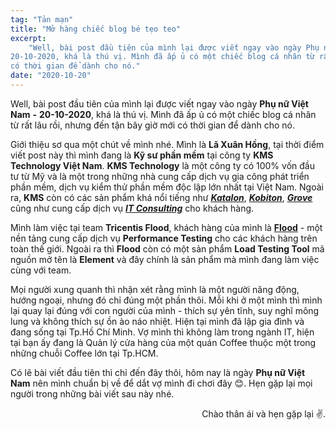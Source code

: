 ```yaml
---
tag: "Tản mạn"
title: "Mở hàng chiếc blog bé tẹo teo"
excerpt:
    "Well, bài post đầu tiên của mình lại được viết ngay vào ngày Phụ nữ Việt Nam -
20-10-2020, khá là thú vị. Mình đã ấp ủ có một chiếc blog cá nhân từ rất lâu rồi, nhưng đến tận bây giờ mới
có thời gian để dành cho nó."
date: "2020-10-20"
---
```


Well, bài post đầu tiên của mình lại được viết ngay vào ngày **Phụ nữ Việt Nam**
**-** **20-10-2020**, khá là thú vị. Mình đã ấp ủ có một chiếc blog cá nhân từ
rất lâu rồi, nhưng đến tận bây giờ mới có thời gian để dành cho nó.

Giới thiệu sơ qua một chút về mình nhé. Mình là **Lã Xuân Hồng**, tại thời điểm
viết post này thì mình đang là **Kỹ sư phần mềm** tại công ty **KMS Technology
Việt Nam**. **KMS Technology** là một công ty có 100% vốn đầu tư từ Mỹ và là một
trong những nhà cung cấp dịch vụ gia công phát triển phần mềm, dịch vụ kiểm thử
phần mềm độc lập lớn nhất tại Việt Nam. Ngoài ra, **KMS** còn có các sản phẩm
khá nổi tiếng như **_[Katalon](https://www.katalon.com/)_**,
**_[Kobiton](https://kobiton.com/)_**, **_[Grove](https://www.grovehr.com/)_**
cũng như cung cấp dịch vụ **_[IT Consulting](https://kms-solutions.asia/)_** cho
khách hàng.

Mình làm việc tại team **Tricentis Flood**, khách hàng của mình là
**[Flood](https://flood.io)** - một nền tảng cung cấp dịch vụ **Performance
Testing** cho các khách hàng trên toàn thế giới. Ngoài ra thì **Flood** còn có
một sản phẩm **Load Testing Tool** mã nguồn mở tên là **Element** và đây chính
là sản phẩm mà mình đang làm việc cùng với team.

Mọi người xung quanh thì nhận xét rằng mình là một người năng động, hướng ngoại,
nhưng đó chỉ đúng một phần thôi. Mỗi khi ở một mình thì mình lại quay lại đúng
với con người của mình - thích sự yên tĩnh, suy nghĩ mông lung và không thích sự
ồn ào náo nhiệt. Hiện tại mình đã lập gia đình và đang sống tại Tp.Hồ Chí Minh.
Vợ mình thì không làm trong ngành IT, hiện tại bạn ấy đang là Quản lý cửa hàng
của một quán Coffee thuộc một trong những chuỗi Coffee lớn tại Tp.HCM.

Có lẽ bài viết đầu tiên thì chỉ đến đây thôi, hôm nay là ngày **Phụ nữ Việt
Nam** nên mình chuẩn bị về để dắt vợ mình đi chơi đây 😊. Hẹn gặp lại mọi người
trong những bài viết sau này nhé.

<p style="text-align: right;">Chào thân ái và hẹn gặp lại ✌️.</p>
